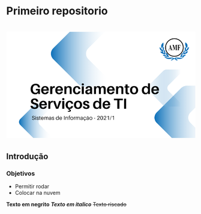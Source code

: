 # Primeiro repositorio

<h1 align="center">
  <img alt="Logo do repositório incluindo o nome da disciplina, logo da AMF e o semestre 2021/1 " src="capaGit.png" width="650px">
  
## Introdução
### Objetivos

- Permitir rodar
- Colocar na nuvem

**Texto em negrito**
***Texto em italico***
~~Texto riscado~~
